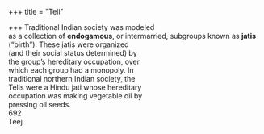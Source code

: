 +++
title = "Teli"

+++
Traditional Indian society was modeled  
as a collection of **endogamous**, or intermarried, subgroups known as **jatis**  
(“birth”). These jatis were organized  
(and their social status determined) by  
the group’s hereditary occupation, over  
which each group had a monopoly. In  
traditional northern Indian society, the  
Telis were a Hindu jati whose hereditary  
occupation was making vegetable oil by  
pressing oil seeds.  
692  
Teej